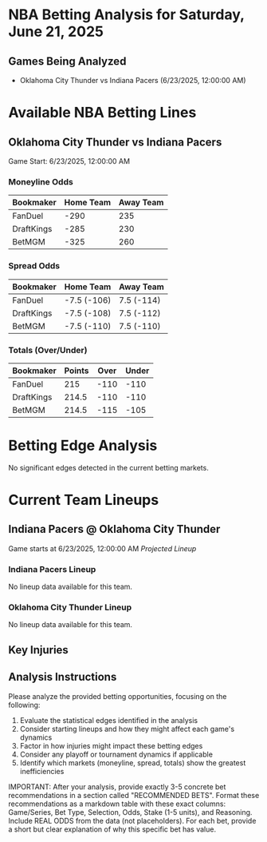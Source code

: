 # NBA Betting Analysis for Saturday, June 21, 2025

## Games Being Analyzed

- Oklahoma City Thunder vs Indiana Pacers (6/23/2025, 12:00:00 AM)

# Available NBA Betting Lines

## Oklahoma City Thunder vs Indiana Pacers
Game Start: 6/23/2025, 12:00:00 AM

### Moneyline Odds
| Bookmaker | Home Team | Away Team |
|-----------|-----------|----------|
| FanDuel | -290 | 235 |
| DraftKings | -285 | 230 |
| BetMGM | -325 | 260 |

### Spread Odds
| Bookmaker | Home Team | Away Team |
|-----------|-----------|----------|
| FanDuel | -7.5 (-106) | 7.5 (-114) |
| DraftKings | -7.5 (-108) | 7.5 (-112) |
| BetMGM | -7.5 (-110) | 7.5 (-110) |

### Totals (Over/Under)
| Bookmaker | Points | Over | Under |
|-----------|--------|------|-------|
| FanDuel | 215 | -110 | -110 |
| DraftKings | 214.5 | -110 | -110 |
| BetMGM | 214.5 | -115 | -105 |


# Betting Edge Analysis

No significant edges detected in the current betting markets.

# Current Team Lineups

## Indiana Pacers @ Oklahoma City Thunder
Game starts at 6/23/2025, 12:00:00 AM
*Projected Lineup*

### Indiana Pacers Lineup
No lineup data available for this team.

### Oklahoma City Thunder Lineup
No lineup data available for this team.



## Key Injuries


## Analysis Instructions

Please analyze the provided betting opportunities, focusing on the following:

1. Evaluate the statistical edges identified in the analysis
2. Consider starting lineups and how they might affect each game's dynamics
3. Factor in how injuries might impact these betting edges
4. Consider any playoff or tournament dynamics if applicable
5. Identify which markets (moneyline, spread, totals) show the greatest inefficiencies

IMPORTANT: After your analysis, provide exactly 3-5 concrete bet recommendations in a section called "RECOMMENDED BETS". Format these recommendations as a markdown table with these exact columns: Game/Series, Bet Type, Selection, Odds, Stake (1-5 units), and Reasoning. Include REAL ODDS from the data (not placeholders). For each bet, provide a short but clear explanation of why this specific bet has value.